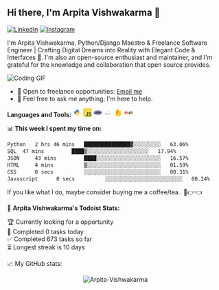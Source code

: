 ## Hi there, I'm Arpita Vishwakarma 👋


[![LinkedIn](https://img.shields.io/badge/LinkedIn-0077B5?style=for-the-badge&logo=linkedin&logoColor=white)](https://www.linkedin.com/in/arpita-vishwakarma-a9a16b222)
[![Instagram](https://img.shields.io/badge/Instagram-E4405F?style=for-the-badge&logo=instagram&logoColor=white)](https://www.instagram.com/miss.matured__/)



I'm Arpita Vishwakarma, Python/Django Maestro & Freelance Software Engineer | Crafting Digital Dreams into Reality with Elegant Code & Interfaces 🚀.
I'm also an open-source enthusiast and maintainer, and I'm grateful for the knowledge and collaboration that open source provides.

![Coding GIF](https://github.com/abhisheknaiidu/abhisheknaiidu/blob/master/code.gif?raw=true)

- 💼 Open to freelance opportunities: [Email me](mailto:faq.varpita974@gmail.com)
- 💬 Feel free to ask me anything; I'm here to help.

**Languages and Tools:**
<code><img height="20" src="https://raw.githubusercontent.com/github/explore/80688e429a7d4ef2fca1e82350fe8e3517d3494d/topics/python/python.png"></code>
<code><img height="20" src="https://raw.githubusercontent.com/github/explore/80688e429a7d4ef2fca1e82350fe8e3517d3494d/topics/javascript/javascript.png"></code>
<code><img height="20" src="https://raw.githubusercontent.com/github/explore/80688e429a7d4ef2fca1e82350fe8e3517d3494d/topics/php/php.png"></code>
<code><img height="20" src="https://raw.githubusercontent.com/github/explore/80688e429a7d4ef2fca1e82350fe8e3517d3494d/topics/mysql/mysql.png"></code>
<code><img height="20" src="https://raw.githubusercontent.com/github/explore/80688e429a7d4ef2fca1e82350fe8e3517d3494d/topics/firebase/firebase.png"></code>
<code><img height="20" src="https://raw.githubusercontent.com/github/explore/80688e429a7d4ef2fca1e82350fe8e3517d3494d/topics/git/git.png"></code>

📊 **This week I spent my time on:**
```text
Python   2 hrs 46 mins   ███████████████▓░░░░░░░░░   63.06%
SQL  47 mins         ████▒░░░░░░░░░░░░░░░░░░░░   17.94%
JSON     43 mins         ████░░░░░░░░░░░░░░░░░░░░░   16.57%
HTML     4 mins          ▒░░░░░░░░░░░░░░░░░░░░░░░░   01.59%
CSS      0 secs          ░░░░░░░░░░░░░░░░░░░░░░░░░   00.31%
Javascript      0 secs          ░░░░░░░░░░░░░░░░░░░░░░░░░   00.24%

```

<!--END_SECTION:waka-->

If you like what I do, maybe consider buying me a coffee/tea.. 🥺👉👈



🚧 **Arpita Vishwakarma's Todoist Stats:**
<!-- TODO-IST:START -->
🏆  Currently looking for a opportunity        
🌸  Completed 0 tasks today           
✅  Completed 673 tasks so far           
⏳  Longest streak is 10 days
<!-- TODO-IST:END -->


📈 My GitHub stats:

<p align="center"> <img src="https://github-readme-stats.vercel.app/api?username=Arpita-Vishwakarma&show_icons=true&theme=gotham" alt="Arpita-Vishwakarma">
